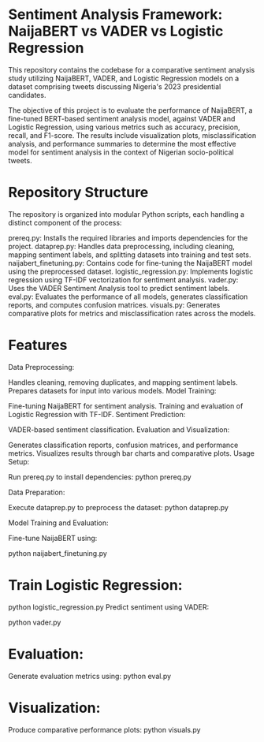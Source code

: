 # Sentiment Analysis Framework: NaijaBERT vs VADER vs Logistic Regression
This repository contains the codebase for a comparative sentiment analysis study utilizing NaijaBERT, VADER, and Logistic Regression models on a dataset comprising tweets discussing Nigeria's 2023 presidential candidates.

The objective of this project is to evaluate the performance of NaijaBERT, a fine-tuned BERT-based sentiment analysis model, against VADER and Logistic Regression, using various metrics such as accuracy, precision, recall, and F1-score. The results include visualization plots, misclassification analysis, and performance summaries to determine the most effective model for sentiment analysis in the context of Nigerian socio-political tweets.

# Repository Structure
The repository is organized into modular Python scripts, each handling a distinct component of the process:

prereq.py: Installs the required libraries and imports dependencies for the project.
dataprep.py: Handles data preprocessing, including cleaning, mapping sentiment labels, and splitting datasets into training and test sets.
naijabert_finetuning.py: Contains code for fine-tuning the NaijaBERT model using the preprocessed dataset.
logistic_regression.py: Implements logistic regression using TF-IDF vectorization for sentiment analysis.
vader.py: Uses the VADER Sentiment Analysis tool to predict sentiment labels.
eval.py: Evaluates the performance of all models, generates classification reports, and computes confusion matrices.
visuals.py: Generates comparative plots for metrics and misclassification rates across the models.

# Features
Data Preprocessing:

Handles cleaning, removing duplicates, and mapping sentiment labels.
Prepares datasets for input into various models.
Model Training:

Fine-tuning NaijaBERT for sentiment analysis.
Training and evaluation of Logistic Regression with TF-IDF.
Sentiment Prediction:

VADER-based sentiment classification.
Evaluation and Visualization:

Generates classification reports, confusion matrices, and performance metrics.
Visualizes results through bar charts and comparative plots.
Usage
Setup:

Run prereq.py to install dependencies:
python prereq.py

Data Preparation:

Execute dataprep.py to preprocess the dataset:
python dataprep.py

Model Training and Evaluation:

Fine-tune NaijaBERT using:

python naijabert_finetuning.py

# Train Logistic Regression:

python logistic_regression.py
Predict sentiment using VADER:

python vader.py

# Evaluation:

Generate evaluation metrics using:
python eval.py

# Visualization:

Produce comparative performance plots:
python visuals.py
